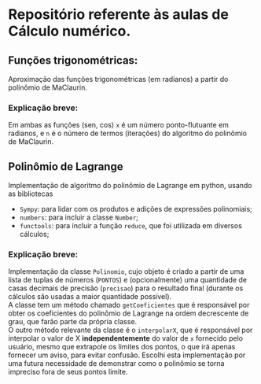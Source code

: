 # Repositório referente às aulas de Cálculo numérico.

## Funções trigonométricas:
Aproximação das funções trigonométricas (em radianos) a partir do polinômio de MaClaurin.

### Explicação breve:
Em ambas as funções (sen, cos) `x` é um número ponto-flutuante em radianos, e `n` é o número de termos (iterações) do algoritmo do polinômio de MaClaurin.


## Polinômio de Lagrange
Implementação de algoritmo do polinômio de Lagrange em python, usando as bibliotecas
* `Sympy`: para lidar com os produtos e adições de expressões polinomiais;
* `numbers`: para incluir a classe `Number`;
* `functools`: para incluir a função `reduce`, que foi utilizada em diversos cálculos;

### Explicação breve:
Implementação da classe `Polinomio`, cujo objeto é criado a partir de uma lista de tuplas de números (`PONTOS`) e (opcionalmente) uma quantidade de casas decimais de precisão (`precisao`) para o resultado final (durante os cálculos são usadas a maior quantidade possível).\
A classe tem um método chamado `getCoeficientes` que é responsável por obter os coeficientes do polinômio de Lagrange na ordem decrescente de grau, que farão parte da própria classe.\
O outro método relevante da classe é o `interpolarX`, que é responsável por interpolar o valor de X __independentemente__ do valor de `x` fornecido pelo usuário, mesmo que extrapole os limites dos pontos, o que irá apenas fornecer um aviso, para evitar confusão. Escolhi esta implementação por uma futura necessidade de demonstrar como o polinômio se torna impreciso fora de seus pontos limite.